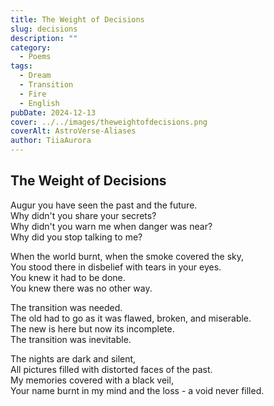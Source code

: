 ```yaml
---
title: The Weight of Decisions
slug: decisions
description: ""
category:
  - Poems
tags:
  - Dream
  - Transition
  - Fire
  - English
pubDate: 2024-12-13
cover: ../../images/theweightofdecisions.png
coverAlt: AstroVerse-Aliases
author: TiiaAurora
---
```


## The Weight of Decisions

Augur you have seen the past and the future.<br/>
Why didn't you share your secrets?<br/>
Why didn't you warn me when danger was near?<br/>
Why did you stop talking to me?<br/>

When the world burnt, when the smoke covered the sky,<br/>
You stood there in disbelief with tears in your eyes.<br/>
You knew it had to be done.<br/>
You knew there was no other way.<br/>

The transition was needed.<br/>
The old had to go as it was flawed, broken, and miserable.<br/>
The new is here but now its incomplete.<br/>
The transition was inevitable.<br/>

The nights are dark and silent,<br/>
All pictures filled with distorted faces of the past.<br/>
My memories covered with a black veil,<br/>
Your name burnt in my mind and the loss - a void never filled.<br/>
